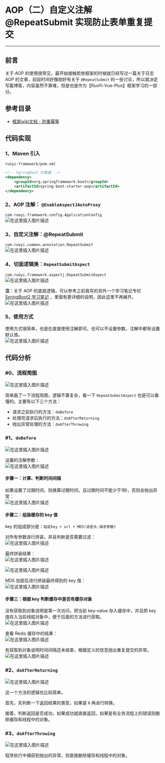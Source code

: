 # AOP（二）自定义注解 @RepeatSubmit 实现防止表单重复提交
- - -
## 前言
关于 AOP 的使用很常见，最开始接触若依框架的时候就已经写过一篇关于日志AOP 的文章，前段时间好像刚好有关于 `@RepeatSubmit` 的一些讨论，所以就决定写篇博客，内容虽然不算难，但是也是作为【RuoYi-Vue-Plus】框架学习的一部分。
## 参考目录
- [框架wiki文档 - 防重幂等](https://gitee.com/JavaLionLi/RuoYi-Vue-Plus/wikis/%E6%A1%86%E6%9E%B6%E5%8A%9F%E8%83%BD/%E9%98%B2%E9%87%8D%E5%B9%82%E7%AD%89)

## 代码实现
### 1、Maven 引入
`ruoyi-framework/pom.xml`
```xml
<!-- SpringBoot 拦截器 -->
<dependency>
    <groupId>org.springframework.boot</groupId>
    <artifactId>spring-boot-starter-aop</artifactId>
</dependency>
```
### 2、AOP 注解： `@EnableAspectJAutoProxy`
`com.ruoyi.framework.config.ApplicationConfig`<br>
![在这里插入图片描述](img02/e8129f2a30a54c428bdd4badd7005ff8.png)
### 3、自定义注解：@RepeatSubmit
`com.ruoyi.common.annotation.RepeatSubmit`<br>
![在这里插入图片描述](img02/dfac7144a2bc4248a38de47dcc8d8a85.png)
### 4、切面逻辑类：`RepeatSubmitAspect`
`com.ruoyi.framework.aspectj.RepeatSubmitAspect`<br>
![在这里插入图片描述](img02/e4498173e2c049e48710f13e27df3229.png)

**注**：关于 AOP 的底层逻辑，可以参考之前我写的另外一个学习笔记专栏  [SpringBoot2 学习笔记](https://blog.csdn.net/michelle_zhong/category_11485196.html) ，里面有更详细的说明，因此这里不再展开。<br>
![在这里插入图片描述](img02/21fe76afb24b423fb39de6078e10afba.png)
### 5、使用方式
使用方式很简单，也是在直接使用注解即可。也可以不设置参数，注解中都有设置默认值。<br>
![在这里插入图片描述](img02/217cbd1d628d48688d7f0c42663867c9.png)
## 代码分析
### #0、流程简图
![在这里插入图片描述](img02/ee21bbd7610f4520b37c6c8fafec74e9.png)

简单画了一下流程简图，逻辑不算复杂，看一下 `RepeatSubmitAspect` 也是可以看懂的。主要有以下三个方法：
- 请求之前执行的方法：`doBefore`
- 处理完请求后执行的方法：`doAfterReturning`
- 抛出异常处理的方法：`doAfterThrowing`

### #1、`doBefore`
![在这里插入图片描述](img02/41fe9e99ba2f432e808b911a2c0f6478.png)

设置的注解参数：<br>
![在这里插入图片描述](img02/db3b329328384562908a5553deea1eb0.png)

#### 步骤一：计算、判断时间间隔

如果设置了过期时间，则换算过期时间，且过期时间不能少于1秒，否则会抛出异常：<br>
![在这里插入图片描述](img02/a60126073345443286cd2a47bb3cd5fc.png)

#### 步骤二：组装缓存的 key 值
key 的组成部分是：`指定key + url + MD5(消息头:请求参数)`

对所有参数进行拼装，并且判断是否需要过滤：<br>
![在这里插入图片描述](img02/a8143af2e4084558ae50f9ae0c1af0fe.png)

最终拼装结果：<br>
![在这里插入图片描述](img02/305fe4e0245d490ca63a17e992f21780.png)

![在这里插入图片描述](img02/690a578edd7049eebcf379a8355cbdfa.png)

MD5 加密后进行拼装最终得到的 key 值：<br>
![在这里插入图片描述](img02/442d7a58cf114d3186893d2c6b506a89.png)
#### 步骤三：根据 key 判断缓存中是否有缓存对象
没有获取到对象说明是第一次访问，把当前 key-value 存入缓存中，并且把 key 值存入当前线程对象中，便于后面的方法进行获取。<br>
![在这里插入图片描述](img02/961301c51cbe43e5a1ef8530095a3b56.png)

查看 Redis 缓存中的结果：<br>
![在这里插入图片描述](img02/922a56b2e59a4613a5fb1f3ac542d351.png)

有获取到对象说明时间间隔还未结束，根据定义的信息抛出重复提交的异常。<br>
![在这里插入图片描述](img02/7d9d40b9e3d3446eadca7e46c71b9686.png)
### #2、`doAfterReturning`
![在这里插入图片描述](img02/2eece6fd7723420c8cde04bfb4a44901.png)

这一个方法的逻辑也比较简单。<br>

首先，先判断一下返回结果的类型，如果是 `R` 再进行转换。<br>

接着，判断返回是否成功，如果成功就直接返回，如果是有业务流程上的错误则删除缓存和线程中的对象。<br>
### #3、`doAfterThrowing`
![在这里插入图片描述](img02/62514995263244ff8eee982bcb31d2d6.png)

程序执行中捕获到抛出的异常，则直接删除缓存和线程中的对象。